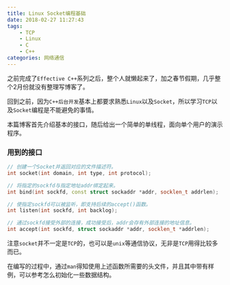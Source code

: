```yaml
---
title: Linux Socket编程基础
date: 2018-02-27 11:27:43
tags:
    - TCP
    - Linux
    - C
    - C++
categories: 网络通信
---
```


之前完成了`Effective C++`系列之后，整个人就懒起来了，加之春节假期，几乎整个2月份就没有整理写博客了。

回到之前，因为`C++后台开发`基本上都要求熟悉`Linux`以及`Socket`，所以学习`TCP`以及`Socket`编程是不能避免的事情。

本篇博客首先介绍基本的接口，随后给出一个简单的单线程，面向单个用户的演示程序。

### 用到的接口
``` c++
// 创建一个Socket并返回对应的文件描述符。
int socket(int domain, int type, int protocol);

// 将指定的sockfd与指定地址addr绑定起来。
int bind(int sockfd, const struct sockaddr *addr, socklen_t addrlen);

// 使指定sockfd可以被监听，即支持后续的accept()函数。
int listen(int sockfd, int backlog);

// 通过sockfd接受外部的连接，成功接受后，addr会存有外部连接的地址信息。
int accept(int sockfd, struct sockaddr *addr, socklen_t *addrlen);
```

注意`socket`并不一定是`TCP`的，也可以是`unix`等通信协议，无非是`TCP`用得比较多而已。

在编写的过程中，通过`man`得知使用上述函数所需要的头文件，并且其中带有样例，可以参考怎么初始化一些数据结构。